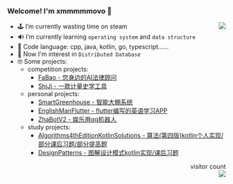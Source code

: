 ### Welcome! I'm xmmmmmovo 👋

<a href="https://github.com/xmmmmmovo">
  <img align="right" src="https://github-readme-stats.vercel.app/api?username=xmmmmmovo&show_icons=true&count_private=true&hide=issues&hide_title=true" />
</a>

- 🕹 I’m currently wasting time on steam
- 🔊 I’m currently learning `operating system` and `data structure`
- 🤣 Code language: cpp, java, kotlin, go, typescript......
- 🤔 Now I'm interest in `Distributed Database`
- 🤓 Some projects: 
  - competition projects:
    - [FaBao - 您身边的AI法律顾问](https://github.com/xmmmmmovo/FaBao) 
    - [ShiJi - 一款计量史学工具](https://github.com/xmmmmmovo/ShiJi) 
  - personal projects:
    - [SmartGreenhouse - 智能大棚系统](https://github.com/xmmmmmovo/SmartGreenhouse) 
    - [EnglishManFlutter - flutter编写的英语学习APP](https://github.com/xmmmmmovo/EnglishManFlutter)
    - [ZhaBotV2 - 娱乐用qq机器人](https://github.com/xmmmmmovo/ZhaBotV2)
  - study projects:
    - [Algorithms4thEditionKotlinSolutions - 算法(第四版)kotlin个人实现/部分课后习题/部分提高题](https://github.com/xmmmmmovo/Algorithms4thEditionKotlinSolutions)
    - [DesignPatterns - 图解设计模式kotlin实现/课后习题](https://github.com/xmmmmmovo/DesignPatterns)
  <p align="right"> 
  visitor count<br>
  <img src="https://profile-counter.glitch.me/xmmmmmovo/count.svg" />
  </p>
